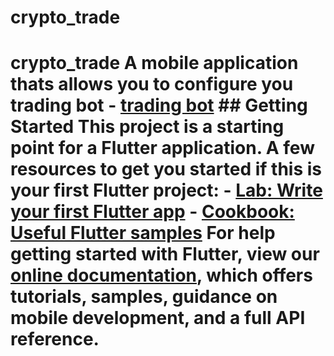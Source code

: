 # crypto_trade
 # crypto_trade  A mobile application thats allows you to configure you trading bot - [trading bot](https://github.com/dsaved/cryptotrade )  ## Getting Started  This project is a starting point for a Flutter application.  A few resources to get you started if this is your first Flutter project:  - [Lab: Write your first Flutter app](https://flutter.dev/docs/get-started/codelab) - [Cookbook: Useful Flutter samples](https://flutter.dev/docs/cookbook)  For help getting started with Flutter, view our [online documentation](https://flutter.dev/docs), which offers tutorials, samples, guidance on mobile development, and a full API reference.
